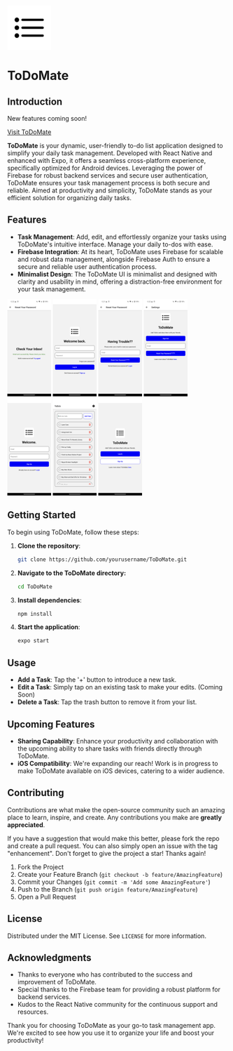 <img src="https://github.com/jj0003/ToDoMate/blob/master/assets/ToDo%20-%20Mate_Logo.png" width="100" height="100" alt="ToDoMate Logo" title="ToDoMate Logo">



# ToDoMate



## Introduction

New features coming soon!

[Visit ToDoMate](https://budget-mate.org/todomate.html)

**ToDoMate** is your dynamic, user-friendly to-do list application designed to simplify your daily task management. Developed with React Native and enhanced with Expo, it offers a seamless cross-platform experience, specifically optimized for Android devices. Leveraging the power of Firebase for robust backend services and secure user authentication, ToDoMate ensures your task management process is both secure and reliable. Aimed at productivity and simplicity, ToDoMate stands as your efficient solution for organizing daily tasks.

## Features

- **Task Management**: Add, edit, and effortlessly organize your tasks using ToDoMate's intuitive interface. Manage your daily to-dos with ease.
- **Firebase Integration**: At its heart, ToDoMate uses Firebase for scalable and robust data management, alongside Firebase Auth to ensure a secure and reliable user authentication process.
- **Minimalist Design**: The ToDoMate UI is minimalist and designed with clarity and usability in mind, offering a distraction-free environment for your task management.

<p float="left">
  <img src="https://github.com/jj0003/ToDoMate/blob/master/screenshots/ToDoMate%20Check%20Your%20Emails%20Screen%20Light.jpg?raw=true" width="100" alt="Check Your Emails Screen">
  <img src="https://github.com/jj0003/ToDoMate/blob/master/screenshots/ToDoMate%20Log%20In%20Screen%20Light.jpg?raw=true" width="100" alt="Log In Screen">
  <img src="https://github.com/jj0003/ToDoMate/blob/master/screenshots/ToDoMate%20Reset%20Your%20Password%20Screen%20Light.jpg?raw=true" width="100" alt="Reset Your Password Screen">
  <img src="https://github.com/jj0003/ToDoMate/blob/master/screenshots/ToDoMate%20Settings%20Screen%20Light.jpg?raw=true" width="100" alt="Settings Screen">
  <img src="https://github.com/jj0003/ToDoMate/blob/master/screenshots/ToDoMate%20Sign%20Up%20Screen%20Light.jpg?raw=true" width="100" alt="Sign Up Screen">
  <img src="https://github.com/jj0003/ToDoMate/blob/master/screenshots/ToDoMate%20ToDos%20Screen%20Light.jpg?raw=true" width="100" alt="ToDos Screen">
  <img src="https://github.com/jj0003/ToDoMate/blob/master/screenshots/ToDoMate%20Welcome%20Screen%20Light.jpg?raw=true" width="100" alt="Welcome Screen">
</p>


## Getting Started

To begin using ToDoMate, follow these steps:

1. **Clone the repository**:
   ```bash
   git clone https://github.com/yourusername/ToDoMate.git

3. **Navigate to the ToDoMate directory:**
   ```bash
   cd ToDoMate

4. **Install dependencies**:
   ```bash
   npm install

5. **Start the application**:
   ```bash
   expo start

## Usage

- **Add a Task**: Tap the '+' button to introduce a new task.
- **Edit a Task**: Simply tap on an existing task to make your edits. (Coming Soon)
- **Delete a Task**: Tap the trash button to remove it from your list.

## Upcoming Features

- **Sharing Capability**: Enhance your productivity and collaboration with the upcoming ability to share tasks with friends directly through ToDoMate.
- **iOS Compatibility**: We're expanding our reach! Work is in progress to make ToDoMate available on iOS devices, catering to a wider audience.

## Contributing

Contributions are what make the open-source community such an amazing place to learn, inspire, and create. Any contributions you make are **greatly appreciated**.

If you have a suggestion that would make this better, please fork the repo and create a pull request. You can also simply open an issue with the tag "enhancement".
Don't forget to give the project a star! Thanks again!

1. Fork the Project
2. Create your Feature Branch (`git checkout -b feature/AmazingFeature`)
3. Commit your Changes (`git commit -m 'Add some AmazingFeature'`)
4. Push to the Branch (`git push origin feature/AmazingFeature`)
5. Open a Pull Request

## License

Distributed under the MIT License. See `LICENSE` for more information.

## Acknowledgments

- Thanks to everyone who has contributed to the success and improvement of ToDoMate.
- Special thanks to the Firebase team for providing a robust platform for backend services.
- Kudos to the React Native community for the continuous support and resources.

Thank you for choosing ToDoMate as your go-to task management app. We're excited to see how you use it to organize your life and boost your productivity!

